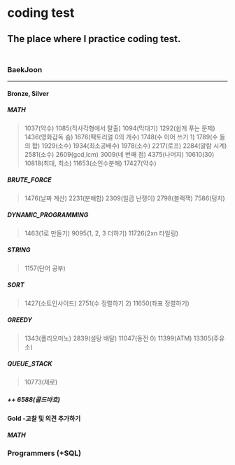 # coding test <br>
## The place where I practice coding test. <br> <br>
### BaekJoon <hr>
#### Bronze, Silver <br>
##### MATH
> 1037(약수) 1085(직사각형에서 탈출) 1094(막대기) 1292(쉽게 푸는 문제) 1436(영화감독 숌) 1676(팩토리얼 0의 개수) 1748(수 이어 쓰기 1) 1789(수 들의 합) 1929(소수) 1934(최소공배수) 1978(소수) 2217(로프) 2284(알람 시계) 2581(소수) 2609(gcd,lcm) 3009(네 번째 점) 4375(나머지) 10610(30) 10818(최대, 최소) 11653(소인수분해) 17427(약수) <br>
##### BRUTE_FORCE
> 1476(날짜 계산) 2231(분해합) 2309(일곱 난쟁이) 2798(블랙잭) 7586(덩치)<br>
##### DYNAMIC_PROGRAMMING
> 1463(1로 만들기) 9095(1, 2, 3 더하기) 11726(2xn 타일링)
##### STRING
> 1157(단어 공부)
##### SORT
> 1427(소트인사이드) 2751(수 정렬하기 2) 11650(좌표 정렬하기)
##### GREEDY
> 1343(폴리오미노) 2839(설탕 배달) 11047(동전 0) 11399(ATM) 13305(주유소)
##### QUEUE_STACK
> 10773(제로)
##### ++ 6588(골드바흐) <br>
#### Gold  -고찰 및 의견 추가하기 <br>
##### MATH
### Programmers (+SQL)
